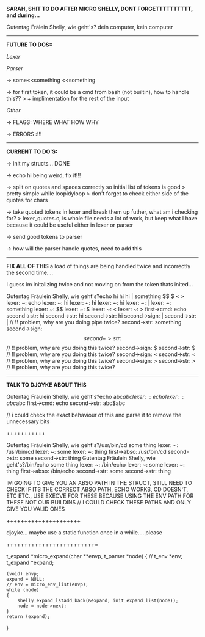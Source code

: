 **SARAH, SHIT TO DO AFTER MICRO SHELLY, DONT FORGETTTTTTTTTT, and during...**

Gutentag Frälein Shelly, wie geht's?
dein computer, kein computer

---------------------------------------------------------------------------------
**FUTURE TO DOS::**

*Lexer*


*Parser*

-> some<<something 
	<<something

-> for first token, it could be a cmd from bash (not builtin), how to handle this??
	> + implimentation for the rest of the input

*Other*

-> FLAGS: WHERE WHAT HOW WHY

-> ERRORS :!!!


---------------------------------------------------------------------------------
**CURRENT TO DO'S:**

-> init my structs... DONE

-> echo hi being weird, fix it!!!

-> split on quotes and spaces correctly so initial list of tokens is good
	> pretty simple while loopidyloop
	> don't forget to check either side of the quotes for chars

-> take quoted tokens in lexer and break them up futher, what am i checking for?
	> lexer_quotes.c, is whole file needs a lot of work, but keep what I have
		because it could be useful either in lexer or parser

-> send good tokens to parser

-> how will the parser handle quotes, need to add this

---------------------------------------------------------------------------------

**FIX ALL OF THIS**
a load of things are being handled twice and incorrectly the second time....

I guess im initalizing twice and not moving on from the token thats inited... 

Gutentag Fräulein Shelly, wie geht's?echo hi hi hi | something $$ $ < >
lexer: 		~: echo
lexer: 		~: hi
lexer: 		~: hi
lexer: 		~: hi
lexer: 		~: |
lexer: 		~: something
lexer: 		~: $$
lexer: 		~: $
lexer: 		~: <
lexer: 		~: >
first->cmd: echo
second->str: hi
second->str: hi
second->str: hi
second->sign: |
second->str: |				// !! problem, why are you doing pipe twice?
second->str: something
second->sign: $$
second->str: $$				// !! problem, why are you doing this twice?
second->sign: $
second->str: $				// !! problem, why are you doing this twice?
second->sign: <
second->str: <				// !! problem, why are you doing this twice?
second->sign: >
second->str: >				// !! problem, why are you doing this twice?


---------------------------------------------------------------------------------
**TALK TO DJOYKE ABOUT THIS**

Gutentag Fräulein Shelly, wie geht's?echo abc$abc
lexer: 		~: echo
lexer: 		~: abc$abc
first->cmd: echo
second->str: abc$abc 

// i could check the exact behaviour of this and parse it to remove the unnecessary bits

+++++++++++

Gutentag Fräulein Shelly, wie geht's?/usr/bin/cd some thing
lexer: 		~: /usr/bin/cd
lexer: 		~: some
lexer: 		~: thing
first->abso: /usr/bin/cd
second->str: some
second->str: thing
Gutentag Fräulein Shelly, wie geht's?/bin/echo some thing
lexer: 		~: /bin/echo
lexer: 		~: some
lexer: 		~: thing
first->abso: /bin/echo
second->str: some
second->str: thing

IM GOING TO GIVE YOU AN ABSO PATH IN THE STRUCT, STILL NEED TO CHECK IF ITS THE CORRECT 
ABSO PATH, ECHO WORKS, CD DOESN'T, ETC ETC., USE EXECVE FOR THESE BECAUSE USING
THE ENV PATH FOR THESE NOT OUR BUILDINS
// I COULD CHECK THESE PATHS AND ONLY GIVE YOU VALID ONES

+++++++++++++++++++++

djoyke... maybe use a static function once in a while.... please

+++++++++++++++++++++++++=


t_expand	*micro_expand(char **envp, t_parser *node)
{
	// t_env	    *env;
    t_expand    *expand;

    (void) envp;
	expand = NULL;
	// env = micro_env_list(envp);
	while (node)
	{
        shelly_expand_lstadd_back(&expand, init_expand_list(node));
		node = node->next;
	}
	return (expand);
}


